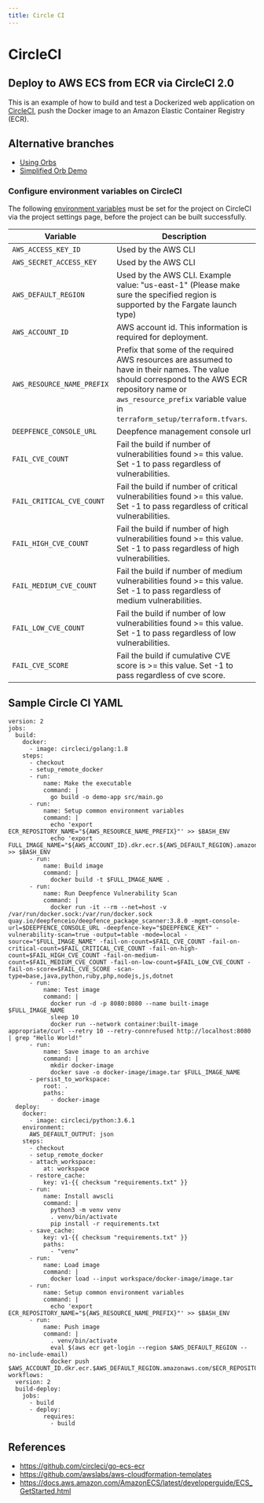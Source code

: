 ```yaml
---
title: Circle CI
---
```


# CircleCI

## Deploy to AWS ECS from ECR via CircleCI 2.0

This is an example of how to build and test a Dockerized web application on [CircleCI](https://circleci.com), push the Docker image to an Amazon Elastic Container Registry (ECR).

## Alternative branches
* [Using Orbs](https://github.com/CircleCI-Public/circleci-demo-aws-ecs-ecr/tree/orbs)
* [Simplified Orb Demo](https://github.com/CircleCI-Public/circleci-demo-aws-ecs-ecr/tree/simple_orb_demo)

### Configure environment variables on CircleCI
The following [environment variables](https://circleci.com/docs/2.0/env-vars/#setting-an-environment-variable-in-a-project) must be set for the project on CircleCI via the project settings page, before the project can be built successfully.


| Variable                   | Description                                                                                                                                                                                                                  |
|----------------------------|------------------------------------------------------------------------------------------------------------------------------------------------------------------------------------------------------------------------------|
| `AWS_ACCESS_KEY_ID`        | Used by the AWS CLI                                                                                                                                                                                                          |
| `AWS_SECRET_ACCESS_KEY`    | Used by the AWS CLI                                                                                                                                                                                                          |
| `AWS_DEFAULT_REGION`       | Used by the AWS CLI. Example value: "us-east-1" (Please make sure the specified region is supported by the Fargate launch type)                                                                                              |
| `AWS_ACCOUNT_ID`           | AWS account id. This information is required for deployment.                                                                                                                                                                 |
| `AWS_RESOURCE_NAME_PREFIX` | Prefix that some of the required AWS resources are assumed to have in their names. The value should correspond to the AWS ECR repository name or `aws_resource_prefix` variable value in `terraform_setup/terraform.tfvars`. |
| `DEEPFENCE_CONSOLE_URL`    | Deepfence management console url                                                                                                                                                                                             |
| `FAIL_CVE_COUNT`           | Fail the build if number of vulnerabilities found >= this value. Set -1 to pass regardless of vulnerabilities.                                                                                                               |
| `FAIL_CRITICAL_CVE_COUNT`  | Fail the build if number of critical vulnerabilities found >= this value. Set -1 to pass regardless of critical vulnerabilities.                                                                                             |
| `FAIL_HIGH_CVE_COUNT`      | Fail the build if number of high vulnerabilities found >= this value. Set -1 to pass regardless of high vulnerabilities.                                                                                                     |
| `FAIL_MEDIUM_CVE_COUNT`    | Fail the build if number of medium vulnerabilities found >= this value. Set -1 to pass regardless of medium vulnerabilities.                                                                                                 |
| `FAIL_LOW_CVE_COUNT`       | Fail the build if number of low vulnerabilities found >= this value. Set -1 to pass regardless of low vulnerabilities.                                                                                                       |
| `FAIL_CVE_SCORE`           | Fail the build if cumulative CVE score is >= this value. Set -1 to pass regardless of cve score.                                                                                                                             |

## Sample Circle CI YAML

```
version: 2
jobs:
  build:
    docker:
      - image: circleci/golang:1.8
    steps:
      - checkout
      - setup_remote_docker
      - run:
          name: Make the executable
          command: |
            go build -o demo-app src/main.go
      - run:
          name: Setup common environment variables
          command: |
            echo 'export ECR_REPOSITORY_NAME="${AWS_RESOURCE_NAME_PREFIX}"' >> $BASH_ENV
            echo 'export FULL_IMAGE_NAME="${AWS_ACCOUNT_ID}.dkr.ecr.${AWS_DEFAULT_REGION}.amazonaws.com/${ECR_REPOSITORY_NAME}:${CIRCLE_SHA1}"' >> $BASH_ENV
      - run:
          name: Build image
          command: |
            docker build -t $FULL_IMAGE_NAME .
      - run:
          name: Run Deepfence Vulnerability Scan
          command: |
            docker run -it --rm --net=host -v /var/run/docker.sock:/var/run/docker.sock quay.io/deepfenceio/deepfence_package_scanner:3.8.0 -mgmt-console-url=$DEEPFENCE_CONSOLE_URL -deepfence-key="$DEEPFENCE_KEY" -vulnerability-scan=true -output=table -mode=local -source="$FULL_IMAGE_NAME" -fail-on-count=$FAIL_CVE_COUNT -fail-on-critical-count=$FAIL_CRITICAL_CVE_COUNT -fail-on-high-count=$FAIL_HIGH_CVE_COUNT -fail-on-medium-count=$FAIL_MEDIUM_CVE_COUNT -fail-on-low-count=$FAIL_LOW_CVE_COUNT -fail-on-score=$FAIL_CVE_SCORE -scan-type=base,java,python,ruby,php,nodejs,js,dotnet
      - run:
          name: Test image
          command: |
            docker run -d -p 8080:8080 --name built-image $FULL_IMAGE_NAME
            sleep 10
            docker run --network container:built-image appropriate/curl --retry 10 --retry-connrefused http://localhost:8080 | grep "Hello World!"
      - run:
          name: Save image to an archive
          command: |
            mkdir docker-image
            docker save -o docker-image/image.tar $FULL_IMAGE_NAME
      - persist_to_workspace:
          root: .
          paths:
            - docker-image
  deploy:
    docker:
      - image: circleci/python:3.6.1
    environment:
      AWS_DEFAULT_OUTPUT: json
    steps:
      - checkout
      - setup_remote_docker
      - attach_workspace:
          at: workspace
      - restore_cache:
          key: v1-{{ checksum "requirements.txt" }}
      - run:
          name: Install awscli
          command: |
            python3 -m venv venv
            . venv/bin/activate
            pip install -r requirements.txt
      - save_cache:
          key: v1-{{ checksum "requirements.txt" }}
          paths:
            - "venv"
      - run:
          name: Load image
          command: |
            docker load --input workspace/docker-image/image.tar
      - run:
          name: Setup common environment variables
          command: |
            echo 'export ECR_REPOSITORY_NAME="${AWS_RESOURCE_NAME_PREFIX}"' >> $BASH_ENV
      - run:
          name: Push image
          command: |
            . venv/bin/activate
            eval $(aws ecr get-login --region $AWS_DEFAULT_REGION --no-include-email)
            docker push $AWS_ACCOUNT_ID.dkr.ecr.$AWS_DEFAULT_REGION.amazonaws.com/$ECR_REPOSITORY_NAME:$CIRCLE_SHA1
workflows:
  version: 2
  build-deploy:
    jobs:
      - build
      - deploy:
          requires:
            - build
```

## References
- https://github.com/circleci/go-ecs-ecr
- https://github.com/awslabs/aws-cloudformation-templates
- https://docs.aws.amazon.com/AmazonECS/latest/developerguide/ECS_GetStarted.html